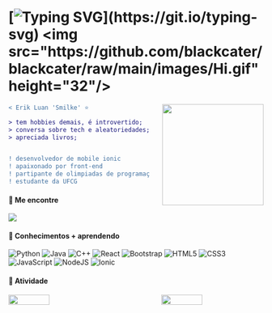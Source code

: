 # [![Typing SVG](https://readme-typing-svg.demolab.com?font=Poppins&weight=900&size=25&duration=4000&pause=500&color=2C98C8&vCenter=true&width=150&height=30&lines=Hey+There+!)](https://git.io/typing-svg)  <img src="https://github.com/blackcater/blackcater/raw/main/images/Hi.gif" height="32"/>
<img align="right" height="200" style="margin-left: 25px" src="https://static.wixstatic.com/media/a44335_8d3913e1f95145988e3befbf3c45d5c2~mv2.gif"/>

```diff
< Erik Luan 'Smilke' ⭐

> tem hobbies demais, é introvertido;
> conversa sobre tech e aleatoriedades;
> apreciada livros;


! ‍desenvolvedor de mobile ionic
! apaixonado por front-end
! partipante de olimpiadas de programação
! estudante da UFCG
```

#### 🔗 Me encontre

<a href="www.linkedin.com/in/erik-luan"><img src="https://img.shields.io/badge/LinkedIn-0077B5?style=for-the-badge&logo=linkedin&logoColor=white"></img></a>

#### 📖 Conhecimentos + aprendendo 

![Python](https://img.shields.io/badge/python-3670A0?style=for-the-badge&logo=python&logoColor=ffdd54)
![Java](https://img.shields.io/badge/java-%23ED8B00.svg?style=for-the-badge&logo=openjdk&logoColor=white)
![C++](https://img.shields.io/badge/c++-%2300599C.svg?style=for-the-badge&logo=c%2B%2B&logoColor=white)
![React](https://img.shields.io/badge/react-%2320232a.svg?style=for-the-badge&logo=react&logoColor=%2361DAFB)
![Bootstrap](https://img.shields.io/badge/bootstrap-%238511FA.svg?style=for-the-badge&logo=bootstrap&logoColor=white)
![HTML5](https://img.shields.io/badge/html5-%23E34F26.svg?style=for-the-badge&logo=html5&logoColor=white)
![CSS3](https://img.shields.io/badge/css3-%231572B6.svg?style=for-the-badge&logo=css3&logoColor=white)
![JavaScript](https://img.shields.io/badge/javascript-%23323330.svg?style=for-the-badge&logo=javascript&logoColor=%23F7DF1E)
![NodeJS](https://img.shields.io/badge/node.js-6DA55F?style=for-the-badge&logo=node.js&logoColor=white)
![Ionic](https://img.shields.io/badge/Ionic-%233880FF.svg?style=for-the-badge&logo=Ionic&logoColor=white)

#### 🚀 Atividade 
<div style="display: flex; justify-content: space-between; width: 100%">
  <img width="40%" src="http://github-profile-summary-cards.vercel.app/api/cards/repos-per-language?username=Smilke&theme=tokyonight"> 
  <img width="40%" src="http://github-profile-summary-cards.vercel.app/api/cards/stats?username=Smilke&theme=tokyonight"> 
</div>
